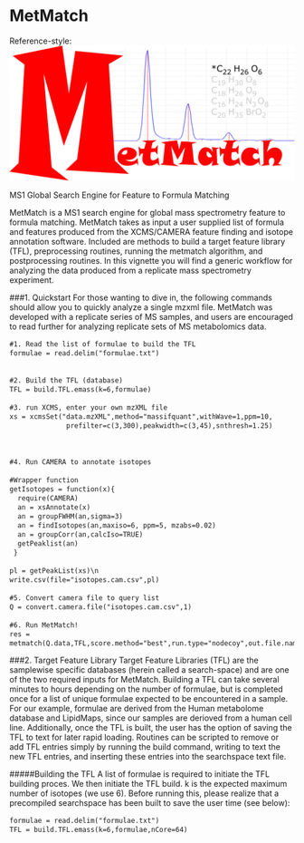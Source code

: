 # MetMatch
Reference-style: 
![alt text][logo]

[logo]: logo.png "logo"

MS1 Global Search Engine for Feature to Formula Matching 

MetMatch is a MS1 search engine for global mass spectrometry feature to formula matching. MetMatch takes as input a user supplied list of formula and features produced from the XCMS/CAMERA feature finding  and isotope annotation software.  Included are methods to build a target feature library (TFL), preprocessing routines, running the metmatch algorithm, and postprocessing routines. In this vignette you will find a generic workflow for analyzing the data produced from a replicate mass spectrometry experiment.


###1. Quickstart
For those wanting to dive in, the following commands should allow you to quickly analyze a single mzxml file.  MetMatch was developed with a replicate series of MS samples, and users are encouraged to read further for analyzing replicate sets of MS metabolomics data.
```
#1. Read the list of formulae to build the TFL
formulae = read.delim("formulae.txt")


#2. Build the TFL (database)
TFL = build.TFL.emass(k=6,formulae)

#3. run XCMS, enter your own mzXML file
xs = xcmsSet("data.mzXML",method="massifquant",withWave=1,ppm=10,
              prefilter=c(3,300),peakwidth=c(3,45),snthresh=1.25)



#4. Run CAMERA to annotate isotopes

#Wrapper function
getIsotopes = function(x){
  require(CAMERA)
  an = xsAnnotate(x)
  an = groupFWHM(an,sigma=3)
  an = findIsotopes(an,maxiso=6, ppm=5, mzabs=0.02)
  an = groupCorr(an,calcIso=TRUE)
  getPeaklist(an)
 }

pl = getPeakList(xs)\n
write.csv(file="isotopes.cam.csv",pl)

#5. Convert camera file to query list
Q = convert.camera.file("isotopes.cam.csv",1)

#6. Run MetMatch!
res = metmatch(Q.data,TFL,score.method="best",run.type="nodecoy",out.file.name="results")
```

###2. Target Feature Library
Target Feature Libraries (TFL) are the samplewise specific databases (herein called a search-space) and are one of the two required inputs for MetMatch.  Building a TFL can take several minutes to hours depending on the number of formulae, but is completed once for a list of unique formulae expected to be encountered in a sample.  For our example, formulae are derived from the Human metabolome database and LipidMaps, since our samples are derioved from a human cell line.  Additionally, once the TFL is built, the user has the option of saving the TFL to text for later rapid loading.  Routines can be scripted to remove or add TFL entries simply by running the build command, writing to text the new TFL entries, and inserting these entries into the searchspace text file.

#####Building the TFL
A list of formulae is required to initiate the TFL building proces. We then initiate the TFL build. k is the expected maximum number of isotopes (we use 6).  Before running this, please realize that a precompiled searchspace has been built to save the user time (see below):

```
formulae = read.delim("formulae.txt")
TFL = build.TFL.emass(k=6,formulae,nCore=64)
```



